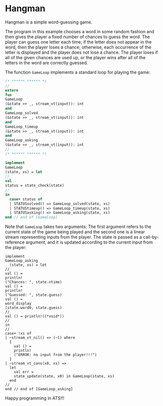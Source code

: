 # Hangman

Hangman is a simple word-guessing game.

The program in this example
chooses a word in some random fashion and then gives
the player a fixed number of chances to guess the word. The player
can guess one letter each time; if the letter does not appear in the
word, then the player loses a chance; otherwise, each occurrence of
the letter is displayed and the player does not lose a chance. The
player loses if all of the given chances are used up, or the player
wins after all of the letters in the word are correctly guessed.

The function `GameLoop` implements a standard loop for playing the game:

```ats
(* ****** ****** *)
//
extern
fun
GameLoop
(&state >> _, stream_vt(input)): int
and
GameLoop_solved
(&state >> _, stream_vt(input)): int
and
GameLoop_timeup
(&state >> _, stream_vt(input)): int
and
GameLoop_asking
(&state >> _, stream_vt(input)): int
//
(* ****** ****** *)

implement
GameLoop
(state, xs) = let
//
val
status = state_check(state)
//
in
  case+ status of
  | STATUSsolved() => GameLoop_solved(state, xs)
  | STATUStimeup() => GameLoop_timeup(state, xs)
  | STATUSasking() => GameLoop_asking(state, xs)
end // end of [GameLoop]
```

Note that `GameLoop` takes two arguments: The first argument refers
to the current state of the game being played and the second one is a
linear stream representing inputs from the player. The state is passed
as a call-by-reference argument, and it is updated according to the
current input from the player:


```
implement
GameLoop_asking
  (state, xs) = let
//
val () =
println!
("Chances: ", state.ntime)
val () =
println!
("Guessed: ", state.guess)
val () =
word_display
(state.word0, state.guess)
//
val () = println!((*void*))
//
in
//
case+ !xs of
| ~stream_vt_nil() => (~1) where
  {
    val () =
    println!
    ("ERROR: no input from the player!!!")
  }
| ~stream_vt_cons(x0, xs) =>
  let
    val err =
    state_update(state, x0) in GameLoop(state, xs)
  end
//
end // end of [GameLoop_asking]
```

Happy programming in ATS!!!
